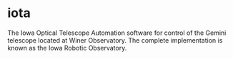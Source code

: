 # iota
The Iowa Optical Telescope Automation software for control of the Gemini telescope located at Winer Observatory. The complete implementation is known as the Iowa Robotic Observatory. 
